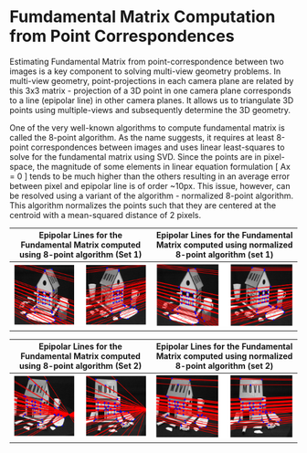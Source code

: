 # Fumdamental Matrix Computation from Point Correspondences

Estimating Fundamental Matrix from point-correspondence between two images is a key component to solving multi-view geometry problems. In multi-view geometry, point-projections in each camera plane are related by this 3x3 matrix - projection of a 3D point in one camera plane corresponds to a line (epipolar line) in other camera planes. It allows us to triangulate 3D points using multiple-views and subsequently determine the 3D geometry.

One of the very well-known algorithms to compute fundamental matrix is called the 8-point algorithm. As the name suggests, it requires at least 8-point correspondences between images and uses linear least-squares to solve for the fundamental matrix using SVD. Since the points are in pixel-space, the magnitude of some elements in linear equation formulation [ Ax = 0 ] tends to be much higher than the others resulting in an average error between pixel and epipolar line is of order ~10px. This issue, however, can be resolved using a variant of the algorithm - normalized 8-point algorithm. This algorithm normalizes the points such that they are centered at the centroid with a mean-squared distance of 2 pixels.

Epipolar Lines for the Fundamental Matrix computed using 8-point algorithm (Set 1)  |  Epipolar Lines for the Fundamental Matrix computed using normalized 8-point algorithm (set 1)
:----------------------------:|:-------------------------:
![ ](data/set1_lls.png)  |  ![ ](data/set1_normalized.png)


Epipolar Lines for the Fundamental Matrix computed using 8-point algorithm (Set 2)  |  Epipolar Lines for the Fundamental Matrix computed using normalized 8-point algorithm (set 2)
:----------------------------:|:-------------------------:
![ ](data/set2_lls.png)  |  ![ ](data/set2_normalized.png)